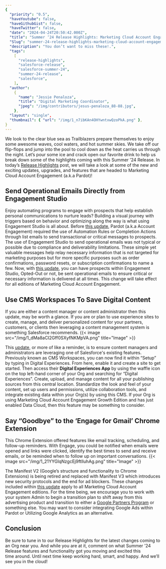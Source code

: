```yaml
---
{
  "priority": "0.5",
  "haveYoutube": false,
  "haveGithubGist": false,
  "haveTwitter": false,
  "date": "2024-04-24T20:50:42.000Z",
  "title": "Summer ‘24 Release Highlights: Marketing Cloud Account Engagement",
  "Slug": "summer-24-release-highlights-marketing-cloud-account-engagement",
  "description": "You don’t want to miss these!.",
  "tags":
    [
      "release-highlights",
      "salesforce-release",
      "salesforce-summer-24",
      "summer-24-release",
      "salesforce",
    ],
  "author":
    {
      "name": "Jessie Penaloza",
      "title": "Digital Marketing Coordinator",
      "jpeg": "/img/contributors/jesus-penaloza_88-88.jpg",
    },
  "layout": "single",
  "thumbnail": { "url": "/img/1_n7ibKAn4OHYwntxwQzoPkA.png" },
}
---
```


We look to the clear blue sea as Trailblazers prepare themselves to enjoy some awesome waves, cool waters, and hot summer skies. We take off our flip-flops and jump into the pool to cool down as the heat carries us through the night. Let’s pour some ice and crack open our favorite drink to help us break down some of the highlights coming with this Summer ’24 Release.
In today’s [Release Highlights](https://medium.com/creme-de-la-crm/releasehighlights/home) post, we will take a look at some of the new and exciting updates, upgrades, and features that are headed to Marketing Cloud Account Engagement (a.k.a Pardot)!

## Send Operational Emails Directly from Engagement Studio

Enjoy automating programs to engage with prospects that help establish personal communications to nurture leads? Building a visual journey with triggers based on behavior and optimizing along the way is what using Engagement Studio is all about. Before [this update](https://help.salesforce.com/s/articleView?id=release-notes.rn_mcae_send_operational_emails_egagement_studio.htm&release=250&type=5), Pardot (a.k.a Account Engagement) required the use of Automation Rules or Completion Actions through list emails to send transactional or critical messages to prospects. The use of Engagement Studio to send operational emails was not typical or possible due to compliance and deliverability limitations.
These simple yet valuable messages help relay necessary information that is not targeted for marketing purposes but for more specific purposes such as order confirmations, password resets, or subscription confirmations to name a few. Now, with [this update](https://help.salesforce.com/s/articleView?id=release-notes.rn_mcae_send_operational_emails_egagement_studio.htm&release=250&type=5), you can have prospects within Engagement Studio, Opted-Out or not, be sent operational emails to ensure critical or necessary information is delivered at all times.
This change will take effect for all editions of Marketing Cloud Account Engagement.

## Use CMS Workspaces To Save Digital Content

If you are either a content manager or content administrator then this update, may be worth a glance. If you are or plan to use experience sites to create, manage, and deliver personalized content for your partners, customers, or clients then leveraging a content management system is something Salesforce recommends.
{{< image src="/img/1_dMa8aCI2Gff0SXyfNKMpVA.png" title="Image" >}}

This [update](https://help.salesforce.com/s/articleView?id=release-notes.rn_mcae_cms.htm&release=250&type=5), or more of like a reminder, is to ensure content managers and administrators are leveraging one of Salesforce&#39;s existing features. Previously known as CMS Workspaces, you can now find it within “Setup” by typing in Digital Experiences. From here, enable it and create a site to get started. Then access their <strong>Digital Experiences App</strong> by using the waffle icon on the top left-hand corner of your Org and searching for “Digital Experiences”. Create, upload, and manage content for all your publishing sources from this central location.
Standardize the look and feel of your content, set up users and permissions, utilize collaboration tools, and integrate existing data within your Org(s) by using this CMS. If your Org is using Marketing Cloud Account Engagement Growth Edition and has just enabled Data Cloud, then this feature may be something to consider.

## Say “Goodbye” to the ‘Engage for Gmail’ Chrome Extension

This Chrome Extension offered features like email tracking, scheduling, and follow-up reminders. With Engage, you could be notified when emails were opened and links were clicked, identify the best times to send and receive emails, or be reminded when to follow up on important conversations.
{{< image src="/img/1_21YYGlqNzgcEj9ftlIuhAg.png" title="Image" >}}

The Manifest V2 (Google’s structure and functionality to Chrome Extensions) is being retired and replaced with Manifest V3 which introduces new security protocols and the end for ad blockers. These changes included within [this update](https://help.salesforce.com/s/articleView?id=release-notes.rn_mcae_engage_gmail_extension_eol.htm&release=250&type=5) apply to all Marketing Cloud Account Engagement editions.
For the time being, we encourage you to work with your system Admin to begin a transition plan to shift away from this advertising product and transition to either a [Google Partners Program](https://ads.google.com/intl/en_us/home/partners/become-a-partner/) or something else. You may want to consider integrating Google Ads within Pardot or Utilizing Google Analytics as an alternative.

## Conclusion

Be sure to tune in to our Release Highlights for the latest changes coming to an Org near you. And while you are at it, comment on what Summer ’24 Release features and functionality got you moving and excited this time around.
Until next time keep working hard, smart, and happy. And we’ll see you in the cloud!
